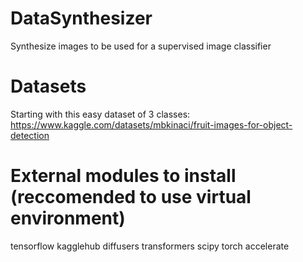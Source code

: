 # DataSynthesizer
Synthesize images to be used for a supervised image classifier

# Datasets
Starting with this easy dataset of 3 classes: https://www.kaggle.com/datasets/mbkinaci/fruit-images-for-object-detection

# External modules to install (reccomended to use virtual environment)
tensorflow
kagglehub
diffusers
transformers
scipy
torch
accelerate